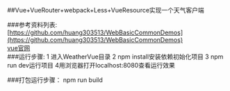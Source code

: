 ##Vue+VueRouter+webpack+Less+VueResource实现一个天气客户端

###参考资料列表:
[https://github.com/huang303513/WebBasicCommonDemos](https://github.com/huang303513/WebBasicCommonDemos)</br>
[vue官网](http://cn.vuejs.org/v2/guide/)</br>
###运行步骤:
1 进入WeatherVue目录
2 npm install安装依赖初始化项目
3 npm run dev运行项目
4用浏览器打开localhost:8080查看运行效果

###打包运行步骤：
npm run build



